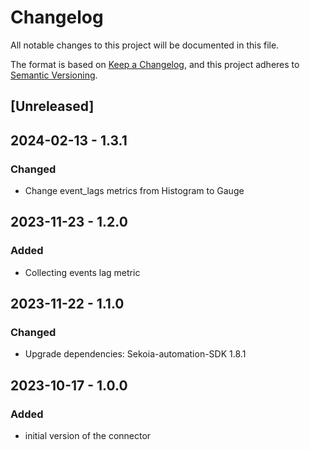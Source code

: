 # Changelog

All notable changes to this project will be documented in this file.

The format is based on [Keep a Changelog](https://keepachangelog.com/en/1.0.0/),
and this project adheres to [Semantic Versioning](https://semver.org/spec/v2.0.0.html).

## [Unreleased]

## 2024-02-13 - 1.3.1

### Changed

- Change event_lags metrics from Histogram to Gauge

## 2023-11-23 - 1.2.0

### Added

- Collecting events lag metric

## 2023-11-22 - 1.1.0

### Changed

- Upgrade dependencies: Sekoia-automation-SDK 1.8.1

## 2023-10-17 - 1.0.0

### Added

- initial version of the connector
